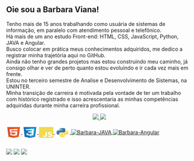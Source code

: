 ## Oie sou a Barbara Viana!
Tenho mais de 15 anos trabalhando como usuária de sistemas de informação, em paralelo com atendimento pessoal e telefônico.<br>
Há mais de um ano estudo Front-end: HTML, CSS, JavaScript, Python, JAVA e Angular.<br>
Busco colocar em prática meus conhecimentos adquiridos, me dedico a registrar minha trajetória aqui no GitHub.<br>
Ainda não tenho grandes projetos mas estou construindo meu caminho, já consigo olhar e ver de perto quanto estou evoluindo e ir cada vez mais em frente.<br>
Estou no terceiro semestre de Analise e Desenvolvimento de Sistemas, na UNINTER.<br>
Minha transição de carreira é motivada pela vontade de ter um trabalho com histórico registrado e isso acrescentaria as minhas competências adquiridas durante minha carreira profissional.

<div align="center">
  <a href="https://github.com/BarbaraViana">
  <img height="180em" src="https://github-readme-stats.vercel.app/api?username=BarbaraViana&show_icons=true&theme=dracula&include_all_commits=true&count_private=true"/>
  <img height="180em" src="https://github-readme-stats.vercel.app/api/top-langs/?username=BarbaraViana&layout=compact&langs_count=7&theme=dracula"/>
</div>
<div style="display: inline_block"><br>
  <img align="center" alt="Barbara-HTML" height="30" width="40" src="https://raw.githubusercontent.com/devicons/devicon/master/icons/html5/html5-original.svg">
  <img align="center" alt="Barbara-CSS" height="30" width="40" src="https://raw.githubusercontent.com/devicons/devicon/master/icons/css3/css3-original.svg">
  <img align="center" alt="Barbara-Js" height="30" width="40" src="https://raw.githubusercontent.com/devicons/devicon/master/icons/javascript/javascript-plain.svg">
  <img align="center" alt="Barbara-Python" height="30" width="40" src="https://raw.githubusercontent.com/devicons/devicon/master/icons/python/python-original.svg">
  <img align="center" alt="Barbara-JAVA" height="30" width="40" src="https://cdn.jsdelivr.net/gh/devicons/devicon/icons/java/java-original.svg">
  <img align="center" alt="Barbara-Angular" height="30" width="40" src="https://cdn.jsdelivr.net/gh/devicons/devicon/icons/angularjs/angularjs-original.svg">
  
  
  
  
  </div>
  
  ##
 
<div> 
  <a href="https://instagram.com/eu_barbaraviana" target="_blank"><img src="https://img.shields.io/badge/-Instagram-%23E4405F?style=for-the-badge&logo=instagram&logoColor=white" target="_blank"></a>
  <a href = "mailto:paginadabarbaraviana@gmail.com"><img src="https://img.shields.io/badge/-Gmail-%23333?style=for-the-badge&logo=gmail&logoColor=white" target="_blank"></a>
  <a href="https://linkedin.com/in/barbaraviana-ads" target="_blank"><img src="https://img.shields.io/badge/-LinkedIn-%230077B5?style=for-the-badge&logo=linkedin&logoColor=white" target="_blank"></a> 

